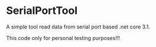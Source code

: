 # SerialPortTool

A simple tool read data from serial port based .net core 3.1.

This code only for personal testing purposes!!!
